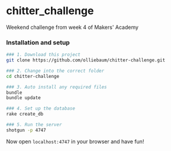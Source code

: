 # chitter_challenge

Weekend challenge from week 4 of Makers' Academy

### Installation and setup

```bash
### 1. Download this project
git clone https://github.com/olliebaum/chitter-challenge.git

### 2. Change into the correct folder
cd chitter-challenge

### 3. Auto install any required files
bundle
bundle update

### 4. Set up the database
rake create_db

### 5. Run the server
shotgun -p 4747
```

Now open `localhost:4747` in your browser and have fun!
